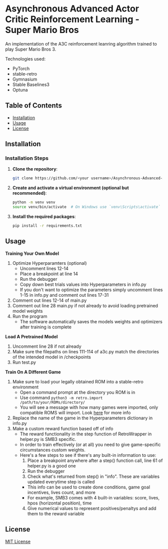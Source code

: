 # Asynchronous Advanced Actor Critic Reinforcement Learning - Super Mario Bros

An implementation of the A3C reinforcement leanring algorithm trained to play Super Mario Bros 3.

Technologies used:
  - PyTorch
  - stable-retro
  - Gymnasium
  - Stable Baselines3
  - Optuna

## Table of Contents

- [Installation](#installation)
- [Usage](#usage)
- [License](#license)

## Installation

### Installation Steps

1. **Clone the repository**:

    ```sh
    git clone https://github.com/<your username>/Asynchronous-Advanced-Actor-Critic.git
    ```

2. **Create and activate a virtual environment (optional but recommended)**:

    ```sh
    python -m venv venv
    source venv/bin/activate  # On Windows use `venv\Scripts\activate`
    ```

3. **Install the required packages**:

    ```sh
    pip install -r requirements.txt
    ```

## Usage

**Training Your Own Model**
  1. Optimize Hyperparamters (optional)
     - Uncomment lines 12-14
     - Place a breakpoint at line 14
     - Run the debugger
     - Copy down best trials values into Hyperparameters in info.py
     - If you don't want to optimize the parameters simply uncomment lines 1-15 in info.py
         and comment out lines 17-31
  2. Comment out lines 12-14 of main.py
  3. Comment out line 28 main.py if not already to avoid loading pretrained model weights
  4. Run the program
     - The software automatically saves the models weights and optimizers after training is complete

**Load A Pretrained Model**
  1. Uncomment line 28 if not already
  2. Make sure the filepaths on lines 111-114 of a3c.py match the directories of the intended model
     in /checkpoints
  3. Run test.py
    
**Train On A Different Game**
  1. Make sure to load your legally obtained ROM into a stable-retro environment
     - Open a command prompt at the directory you ROM is in
     - Use command ```python3 -m retro.import /path/to/your/ROMs/directory/```
     - You will see a message with how many games were imported, only compatible ROMS will import.
         Look [here](https://stable-retro.farama.org/getting_started/) for more info
  2. Replace the name of the game in the Hyperparameters dictionary in info.py
  3. Make a custom reward function based off of info
     - The reward functionality in the step function of RetroWrapper in helper.py is SMB3 specific.
     - In order to train effectively (or at all) you need to give game-specific circumstances custom weights.
     - Here's a few steps to see if there's any built-in information to use:
       1. Place a breakpoint anywhere after a step() function call, line 61 of helper.py is a good one
       2. Run the debugger
       3. Check what's returned from step() in "info". These are variables updated everytime step is called
         - This info can be used to create done conditions, game goal incentives, lives count, and more
         - For example, SMB3 comes with 4 built-in variables: score, lives, hpos (horizontal position), time
       4. Give numerical values to represent positives/penaltys and add them to the reward variable

## License

[MIT License](https://github.com/joshGilstrap/Asynchronous-Advanced-Actor-Critic/blob/main/LICENSE)
